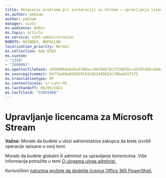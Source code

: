 ```yaml
---
title: Rešavanje problema pri instalaciji za Stream – upravljanje licenciranjem putem toka
ms.author: pebaum
author: pebaum
manager: scotv
ms.audience: Admin
ms.topic: article
ms.service: o365-administration
ROBOTS: NOINDEX, NOFOLLOW
localization_priority: Normal
ms.collection: Adm_O365
ms.custom:
- "1339"
- "2800001"
ms.openlocfilehash: 2d3b906de6ebc9190acc947846f8c3f260f8ccd2197dd5cb04daa9c2dffbac97
ms.sourcegitcommit: b5f7da89a650d2915dc652449623c78be6247175
ms.translationtype: MT
ms.contentlocale: sr-Latn-RS
ms.lasthandoff: 08/05/2021
ms.locfileid: "53955908"
---
```

# <a name="managing-microsoft-stream-licenses"></a>Upravljanje licencama za Microsoft Stream

**Važno:** Morate da budete u ulozi administatora zakupca da biste izvršili operacije opisane u ovoj temi.

Morate da budete globalni ili administ za upravljanje korisnicima. Više informacija potražite u temi [O ulogama uloga administ.](https://docs.microsoft.com/microsoft-365/admin/add-users/about-admin-roles)

Korisničkim [nalozima možete da dodelite licence Office 365 PowerShell.](https://go.microsoft.com/fwlink/p/?linkid=850410)
